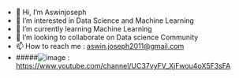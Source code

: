 - 👋 Hi, I’m Aswinjoseph
- 👀 I’m interested in Data Science and Machine Learning
- 🌱 I’m currently learning Machine Learning
- 💞️ I’m looking to collaborate on Data science Community
- 📫 How to reach me : aswin.joseph2011@gmail.com
- #####![image](https://user-images.githubusercontent.com/86042771/180962421-c8794535-6565-4074-8f5b-cd4f791603e6.png)  : https://www.youtube.com/channel/UC37vyFV_XjFwou4oX5F3sFA

<!---
Aswinjoseph2011/Aswinjoseph2011 is a ✨ special ✨ repository because its `README.md` (this file) appears on your GitHub profile.
You can click the Preview link to take a look at your changes.
--->
